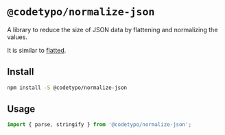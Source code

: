 # `@codetypo/normalize-json`

A library to reduce the size of JSON data by flattening and normalizing the values.

It is similar to [flatted](https://www.npmjs.com/package/flatted).

## Install

```sh
npm install -S @codetypo/normalize-json
```

## Usage

```ts
import { parse, stringify } from '@codetypo/normalize-json';
```
